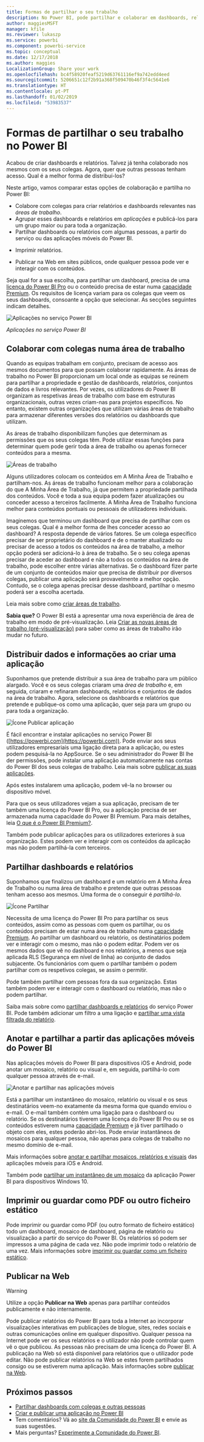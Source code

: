 ```yaml
---
title: Formas de partilhar o seu trabalho
description: No Power BI, pode partilhar e colaborar em dashboards, relatórios, mosaicos e aplicações de diferentes formas. Cada um tem as suas vantagens.
author: maggiesMSFT
manager: kfile
ms.reviewer: lukaszp
ms.service: powerbi
ms.component: powerbi-service
ms.topic: conceptual
ms.date: 12/17/2018
ms.author: maggies
LocalizationGroup: Share your work
ms.openlocfilehash: bc4f58920feaf5219d63761116ef9a742edd4eed
ms.sourcegitcommit: 5206651c12f2b91a368f509470b46f3f4c5641e6
ms.translationtype: HT
ms.contentlocale: pt-PT
ms.lasthandoff: 01/02/2019
ms.locfileid: "53983537"
---
```

# <a name="ways-to-share-your-work-in-power-bi"></a>Formas de partilhar o seu trabalho no Power BI

Acabou de criar dashboards e relatórios. Talvez já tenha colaborado nos mesmos com os seus colegas. Agora, quer que outras pessoas tenham acesso. Qual é a melhor forma de distribuí-los?

Neste artigo, vamos comparar estas opções de colaboração e partilha no Power BI: 

* Colabore com colegas para criar relatórios e dashboards relevantes nas *áreas de trabalho*.
* Agrupar esses dashboards e relatórios em *aplicações* e publicá-los para um grupo maior ou para toda a organização.
* Partilhar dashboards ou relatórios com algumas pessoas, a partir do serviço ou das aplicações móveis do Power BI.
- Imprimir relatórios.
* Publicar na Web em sites públicos, onde qualquer pessoa pode ver e interagir com os conteúdos.

Seja qual for a sua escolha, para partilhar um dashboard, precisa de uma [licença do Power BI Pro](service-features-license-type.md) ou o conteúdo precisa de estar numa [capacidade Premium](service-premium.md). Os requisitos de licença variam para os colegas que veem os seus dashboards, consoante a opção que selecionar. As secções seguintes indicam detalhes. 

![Aplicações no serviço Power BI](media/service-how-to-collaborate-distribute-dashboards-reports/power-bi-apps-home-blog.png)

*Aplicações no serviço Power BI*

## <a name="collaborate-with-coworkers-in-a-workspace"></a>Colaborar com colegas numa área de trabalho

Quando as equipas trabalham em conjunto, precisam de acesso aos mesmos documentos para que possam colaborar rapidamente. As áreas de trabalho no Power BI proporcionam um local onde as equipas se reúnem para partilhar a propriedade e gestão de dashboards, relatórios, conjuntos de dados e livros relevantes. Por vezes, os utilizadores do Power BI organizam as respetivas áreas de trabalho com base em estruturas organizacionais, outras vezes criam-nas para projetos específicos. No entanto, existem outras organizações que utilizam várias áreas de trabalho para armazenar diferentes versões dos relatórios ou dashboards que utilizam. 

As áreas de trabalho disponibilizam funções que determinam as permissões que os seus colegas têm. Pode utilizar essas funções para determinar quem pode gerir toda a área de trabalho ou apenas fornecer conteúdos para a mesma.

![Áreas de trabalho](media/service-how-to-collaborate-distribute-dashboards-reports/power-bi-apps-workspaces.png)

Alguns utilizadores colocam os conteúdos em A Minha Área de Trabalho e partilham-nos. As áreas de trabalho funcionam melhor para a colaboração do que A Minha Área de Trabalho, já que permitem a propriedade partilhada dos conteúdos. Você e toda a sua equipa podem fazer atualizações ou conceder acesso a terceiros facilmente. A Minha Área de Trabalho funciona melhor para conteúdos pontuais ou pessoais de utilizadores individuais.

Imaginemos que terminou um dashboard que precisa de partilhar com os seus colegas. Qual é a melhor forma de lhes conceder acesso ao dashboard? A resposta depende de vários fatores. Se um colega específico precisar de ser proprietário do dashboard e de o manter atualizado ou precisar de acesso a todos os conteúdos na área de trabalho, a melhor opção poderá ser adicioná-lo à área de trabalho. Se o seu colega apenas precisar de aceder ao dashboard e não a todos os conteúdos na área de trabalho, pode escolher entre várias alternativas. Se o dashboard fizer parte de um conjunto de conteúdos maior que precisa de distribuir por diversos colegas, publicar uma aplicação será provavelmente a melhor opção. Contudo, se o colega apenas precisar desse dashboard, partilhar o mesmo poderá ser a escolha acertada. 

Leia mais sobre como [criar áreas de trabalho](service-create-workspaces.md).

**Sabia que?** O Power BI está a apresentar uma nova experiência de área de trabalho em modo de pré-visualização. Leia [Criar as novas áreas de trabalho (pré-visualização)](service-create-the-new-workspaces.md) para saber como as áreas de trabalho irão mudar no futuro. 

## <a name="distribute-data-and-insights-by-creating-an-app"></a>Distribuir dados e informações ao criar uma aplicação

Suponhamos que pretende distribuir a sua área de trabalho para um público alargado. Você e os seus colegas criaram uma *área de trabalho* e, em seguida, criaram e refinaram dashboards, relatórios e conjuntos de dados na área de trabalho. Agora, selecione os dashboards e relatórios que pretende e publique-os como uma aplicação, quer seja para um grupo ou para toda a organização. 

![Ícone Publicar aplicação](media/service-how-to-collaborate-distribute-dashboards-reports/power-bi-app-publish-600.png)

É fácil encontrar e instalar aplicações no serviço Power BI ([https://powerbi.com](https://powerbi.com)). Pode enviar aos seus utilizadores empresariais uma ligação direta para a aplicação, ou estes podem pesquisá-la no AppSource. Se o seu administrador do Power BI lhe der permissões, pode instalar uma aplicação automaticamente nas contas do Power BI dos seus colegas de trabalho. Leia mais sobre [publicar as suas aplicações](service-create-distribute-apps.md). 

Após estes instalarem uma aplicação, podem vê-la no browser ou dispositivo móvel.

Para que os seus utilizadores vejam a sua aplicação, precisam de ter também uma licença do Power BI Pro, ou a aplicação precisa de ser armazenada numa capacidade do Power BI Premium. Para mais detalhes, leia [O que é o Power BI Premium?](service-premium.md).

Também pode publicar aplicações para os utilizadores exteriores à sua organização. Estes podem ver e interagir com os conteúdos da aplicação mas não podem partilhá-la com terceiros.

## <a name="share-dashboards-and-reports"></a>Partilhar dashboards e relatórios
Suponhamos que finalizou um dashboard e um relatório em A Minha Área de Trabalho ou numa área de trabalho e pretende que outras pessoas tenham acesso aos mesmos. Uma forma de o conseguir é *partilhá-lo*. 

![Ícone Partilhar](media/service-how-to-collaborate-distribute-dashboards-reports/power-bi-share-in-situ.png)

Necessita de uma licença do Power BI Pro para partilhar os seus conteúdos, assim como as pessoas com quem os partilhar, ou os conteúdos precisam de estar numa área de trabalho numa [capacidade Premium](service-premium.md). Ao partilhar um dashboard ou relatório, os destinatários podem ver e interagir com o mesmo, mas não o podem editar. Podem ver os mesmos dados que vê no dashboard e nos relatórios, a menos que seja aplicada RLS (Segurança em nível de linha) ao conjunto de dados subjacente. Os funcionários com quem o partilhar também o podem partilhar com os respetivos colegas, se assim o permitir. 

Pode também partilhar com pessoas fora da sua organização. Estas também podem ver e interagir com o dashboard ou relatório, mas não o podem partilhar. 

Saiba mais sobre como [partilhar dashboards e relatórios](service-share-dashboards.md) do serviço Power BI. Pode também adicionar um filtro a uma ligação e [partilhar uma vista filtrada do relatório](service-share-reports.md).

## <a name="annotate-and-share-from-the-power-bi-mobile-apps"></a>Anotar e partilhar a partir das aplicações móveis do Power BI
Nas aplicações móveis do Power BI para dispositivos iOS e Android, pode anotar um mosaico, relatório ou visual e, em seguida, partilhá-lo com qualquer pessoa através de e-mail. 

![Anotar e partilhar nas aplicações móveis](media/service-how-to-collaborate-distribute-dashboards-reports/power-bi-iphone-annotate.png)

Está a partilhar um instantâneo do mosaico, relatório ou visual e os seus destinatários veem-no exatamente da mesma forma que quando enviou o e-mail. O e-mail também contém uma ligação para o dashboard ou relatório. Se os destinatários tiverem uma licença do Power BI Pro ou se os conteúdos estiverem numa [capacidade Premium](service-premium.md) e já tiver partilhado o objeto com eles, estes poderão abri-los. Pode enviar instantâneos de mosaicos para qualquer pessoa, não apenas para colegas de trabalho no mesmo domínio de e-mail.

Mais informações sobre [anotar e partilhar mosaicos, relatórios e visuais](consumer/mobile/mobile-annotate-and-share-a-tile-from-the-mobile-apps.md) das aplicações móveis para iOS e Android.

Também pode [partilhar um instantâneo de um mosaico](consumer/mobile/mobile-windows-10-phone-app-get-started.md) da aplicação Power BI para dispositivos Windows 10.

## <a name="print-or-save-as-pdf-or-other-static-file"></a>Imprimir ou guardar como PDF ou outro ficheiro estático
Pode imprimir ou guardar como PDF (ou outro formato de ficheiro estático) todo um dashboard, mosaico de dashboard, página de relatório ou visualização a partir do serviço do Power BI. Os relatórios só podem ser impressos a uma página de cada vez. Não pode imprimir todo o relatório de uma vez. Mais informações sobre [imprimir ou guardar como um ficheiro estático](consumer/end-user-print.md).

## <a name="publish-to-the-web"></a>Publicar na Web

> [!WARNING]
> Utilize a opção **Publicar na Web** apenas para partilhar conteúdos publicamente e não internamente.

Pode publicar relatórios do Power BI para toda a Internet ao incorporar visualizações interativas em publicações de blogue, sites, redes sociais e outras comunicações online em qualquer dispositivo. Qualquer pessoa na Internet pode ver os seus relatórios e o utilizador não pode controlar quem vê o que publicou. As pessoas não precisam de uma licença do Power BI. A publicação na Web só está disponível para relatórios que o utilizador pode editar. Não pode publicar relatórios na Web se estes forem partilhados consigo ou se estiverem numa aplicação. Mais informações sobre [publicar na Web](service-publish-to-web.md).

## <a name="next-steps"></a>Próximos passos
* [Partilhar dashboards com colegas e outras pessoas](service-share-dashboards.md)
* [Criar e publicar uma aplicação no Power BI](service-create-distribute-apps.md)
* Tem comentários? Vá ao [site da Comunidade do Power BI](https://community.powerbi.com/) e envie as suas sugestões.
* Mais perguntas? [Experimente a Comunidade do Power BI](http://community.powerbi.com/).

